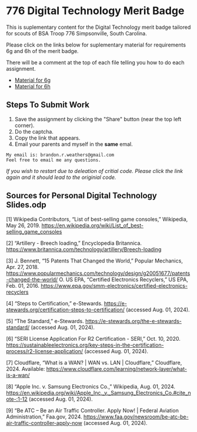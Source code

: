 # 776 Digital Technology Merit Badge
This is suplementary content for the Digital Technology merit badge tailored for scouts of BSA Troop 776 Simpsonville, South Carolina.

Please click on the links below for suplementary material for requirements 6g and 6h of the merit badge.

There will be a comment at the top of each file telling you how to do each assignment.
- [Material for 6g](http://tpcg.io/_KIU4ND)
- [Material for 6h](http://tpcg.io/_KIU4ND)

## Steps To Submit Work
1. Save the assignment by clicking the "Share" button (near the top left corner).
2. Do the captcha.
3. Copy the link that appears.
4. Email your parents and myself in the **same** emal.

```
My email is: brandon.r.weathers@gmail.com
Feel free to email me any questions.
```

*If you wish to restart due to deleation of critial code. Please click the link again and it should lead to the originial code.*

## Sources for Personal Digital Technology Slides.odp
[1] Wikipedia Contributors, “List of best-selling game consoles,” Wikipedia, May 26, 2019. https://en.wikipedia.org/wiki/List_of_best-selling_game_consoles

[2] “Artillery - Breech loading,” Encyclopedia Britannica. https://www.britannica.com/technology/artillery/Breech-loading

[3] J. Bennett, “15 Patents That Changed the World,” Popular Mechanics, Apr. 27, 2018. https://www.popularmechanics.com/technology/design/g20051677/patents-changed-the-world/ O. US EPA, “Certified Electronics Recyclers,” US EPA, Feb. 01, 2016. https://www.epa.gov/smm-electronics/certified-electronics-recyclers

[4] “Steps to Certification,” e-Stewards. https://e-stewards.org/certification-steps-to-certification/ (accessed Aug. 01, 2024).

[5] “The Standard,” e-Stewards. https://e-stewards.org/the-e-stewards-standard/ (accessed Aug. 01, 2024).

[6] “SERI License Application For R2 Certification - SERI,” Oct. 10, 2020. https://sustainableelectronics.org/key-steps-in-the-certification-process/r2-license-application/ (accessed Aug. 01, 2024).

[7] Cloudflare, “What is a WAN? | WAN vs. LAN | Cloudflare,” Cloudflare, 2024. Available: https://www.cloudflare.com/learning/network-layer/what-is-a-wan/

[8] “Apple Inc. v. Samsung Electronics Co.,” Wikipedia, Aug. 01, 2024. https://en.wikipedia.org/wiki/Apple_Inc._v._Samsung_Electronics_Co.#cite_note-:1-12 (accessed Aug. 01, 2024).

[9] “Be ATC – Be an Air Traffic Controller. Apply Now! | Federal Aviation Administration,” Faa.gov, 2024. https://www.faa.gov/newsroom/be-atc-be-air-traffic-controller-apply-now (accessed Aug. 01, 2024).
